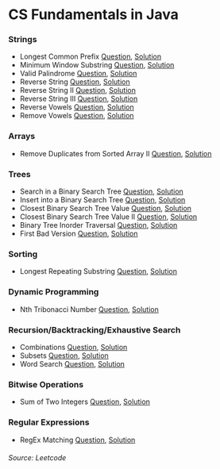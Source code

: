# CS Fundamentals in Java

### Strings
+ Longest Common Prefix [Question](https://leetcode.com/problems/longest-common-prefix/), [Solution](https://github.com/sbd/cs_fundamentals/blob/master/src/LongestCommonPrefix.java)
+ Minimum Window Substring [Question](https://leetcode.com/problems/minimum-window-substring/), [Solution](https://github.com/sbd/cs_fundamentals/blob/master/src/MinWindowSubstring.java)
+ Valid Palindrome [Question](https://leetcode.com/problems/valid-palindrome/), [Solution](https://github.com/sbd/cs_fundamentals/blob/master/src/ValidPalindrome.java)
+ Reverse String [Question](https://leetcode.com/problems/reverse-string/), [Solution](https://github.com/sbd/cs_fundamentals/blob/master/src/ReverseString.java)
+ Reverse String II [Question](https://leetcode.com/problems/reverse-string-ii/), [Solution](https://github.com/sbd/cs_fundamentals/blob/master/src/ReverseString2.java)
+ Reverse String III [Question](https://leetcode.com/problems/reverse-words-in-a-string-iii/), [Solution](https://github.com/sbd/cs_fundamentals/blob/master/src/ReverseString3.java)
+ Reverse Vowels [Question](https://leetcode.com/problems/reverse-vowels-of-a-string/), [Solution](https://github.com/sbd/cs_fundamentals/blob/master/src/ReverseVowels.java)
+ Remove Vowels [Question](https://leetcode.com/problems/remove-vowels-from-a-string/), [Solution](https://github.com/sbd/cs_fundamentals/blob/master/src/RemoveVowels.java)

### Arrays
+ Remove Duplicates from Sorted Array II [Question](https://leetcode.com/problems/remove-duplicates-from-sorted-array-ii/), [Solution](https://github.com/sbd/cs_fundamentals/blob/master/src/RemoveKDuplicates.java)

### Trees
+ Search in a Binary Search Tree [Question](https://leetcode.com/problems/search-in-a-binary-search-tree/), [Solution](https://github.com/sbd/cs_fundamentals/blob/master/src/SearchBST.java)
+ Insert into a Binary Search Tree [Question](https://leetcode.com/problems/insert-into-a-binary-search-tree/), [Solution](https://github.com/sbd/cs_fundamentals/blob/master/src/InsertBST.java)
+ Closest Binary Search Tree Value [Question](https://leetcode.com/problems/closest-binary-search-tree-value/), [Solution](https://github.com/sbd/cs_fundamentals/blob/master/src/ClosestValBST.java)
+ Closest Binary Search Tree Value II [Question](https://leetcode.com/problems/closest-binary-search-tree-value-ii/), [Solution]()
+ Binary Tree Inorder Traversal [Question](https://leetcode.com/problems/binary-tree-inorder-traversal/), [Solution](https://github.com/sbd/cs_fundamentals/blob/master/src/InorderBST.java)
+ First Bad Version [Question](https://leetcode.com/problems/first-bad-version/), [Solution](https://github.com/sbd/cs_fundamentals/blob/master/src/FirstBadVersion.java)

### Sorting
+ Longest Repeating Substring [Question](https://leetcode.com/problems/longest-repeating-substring/), [Solution](https://github.com/sbd/cs_fundamentals/blob/master/src/LongestRepeatingSubstring.java)

### Dynamic Programming
+ Nth Tribonacci Number [Question](https://leetcode.com/problems/n-th-tribonacci-number/), [Solution](https://github.com/sbd/cs_fundamentals/blob/master/src/NthTribonacci.java)

### Recursion/Backtracking/Exhaustive Search
+ Combinations [Question](https://leetcode.com/problems/combinations/), [Solution](https://github.com/sbd/cs_fundamentals/blob/master/src/Combinations.java)
+ Subsets [Question](https://leetcode.com/problems/subsets/), [Solution](https://github.com/sbd/cs_fundamentals/blob/master/src/Subsets.java)
+ Word Search [Question](https://leetcode.com/problems/word-search/), [Solution](https://github.com/sbd/cs_fundamentals/blob/master/src/WordSearch.java)

### Bitwise Operations
+ Sum of Two Integers [Question](https://leetcode.com/problems/sum-of-two-integers/), [Solution](https://github.com/sbd/cs_fundamentals/blob/master/src/SumOfInts.java)

### Regular Expressions 
+ RegEx Matching [Question](https://leetcode.com/problems/regular-expression-matching/), [Solution]()



###### Source: Leetcode 
